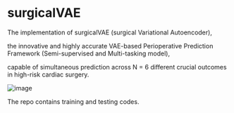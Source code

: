# surgicalVAE

The implementation of surgicalVAE (surgical Variational Autoencoder), 

the innovative and highly accurate VAE-based Perioperative Prediction Framework (Semi-supervised and Multi-tasking model), 

capable of simultaneous prediction across N = 6 different crucial outcomes in high-risk cardiac surgery.

![image](https://github.com/JunboShen/cardiacVAE/assets/93768018/bcd73c3d-f2ea-4a80-97ef-b5d92613f99e)


The repo contains training and testing codes.

